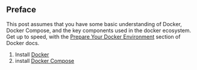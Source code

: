 ## Preface

This post assumes that you have some basic understanding of Docker, Docker Compose, and the key components used in the docker ecosystem. Get up to speed, with the [Prepare Your Docker Environment](https://docs.docker.com/get-started/#prepare-your-docker-environment) section of Docker docs.

1. Install [Docker](https://docs.docker.com/install/linux/docker-ce/ubuntu/)
2. install [Docker Compose](https://docs.docker.com/compose/install/)